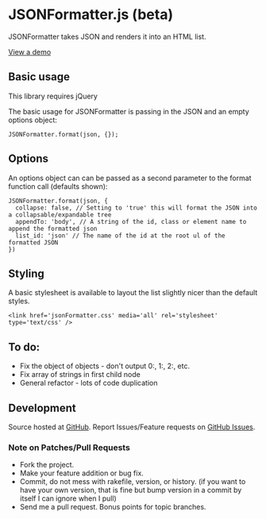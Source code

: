 # JSONFormatter.js (beta)

JSONFormatter takes JSON and renders it into an HTML list.

[View a demo](http://emmasax.github.com/json-formatter/)

## Basic usage

This library requires jQuery

The basic usage for JSONFormatter is passing in the JSON and an empty options object:

    JSONFormatter.format(json, {});

## Options

An options object can can be passed as a second parameter to the format function call (defaults shown):

    JSONFormatter.format(json, {
      collapse: false, // Setting to 'true' this will format the JSON into a collapsable/expandable tree
      appendTo: 'body', // A string of the id, class or element name to append the formatted json
      list_id: 'json' // The name of the id at the root ul of the formatted JSON
    })

## Styling

A basic stylesheet is available to layout the list slightly nicer than the default styles.

    <link href='jsonFormatter.css' media='all' rel='stylesheet' type='text/css' />
    
## To do:

  * Fix the object of objects - don't output 0:, 1:, 2:, etc.
  * Fix array of strings in first child node
  * General refactor - lots of code duplication

## Development

Source hosted at [GitHub](http://github.com/emmasax/json-formatter).
Report Issues/Feature requests on [GitHub Issues](http://github.com/emmasax/json-formatter/issues).

### Note on Patches/Pull Requests

 * Fork the project.
 * Make your feature addition or bug fix.
 * Commit, do not mess with rakefile, version, or history.
   (if you want to have your own version, that is fine but bump version in a commit by itself I can ignore when I pull)
 * Send me a pull request. Bonus points for topic branches.
